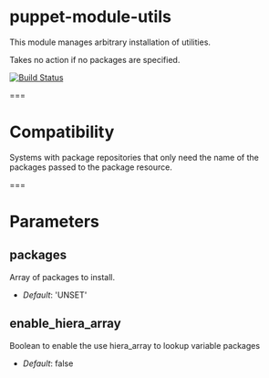# puppet-module-utils

This module manages arbitrary installation of utilities.

Takes no action if no packages are specified.

[![Build Status](https://travis-ci.org/ghoneycutt/puppet-module-utils.png?branch=master)](https://travis-ci.org/ghoneycutt/puppet-module-utils)

===

# Compatibility

Systems with package repositories that only need the name of the packages passed to the package resource.

===

# Parameters

packages
--------
Array of packages to install.

- *Default*: 'UNSET'

enable_hiera_array
------------------
Boolean to enable the use hiera_array to lookup variable packages

- *Default*: false

